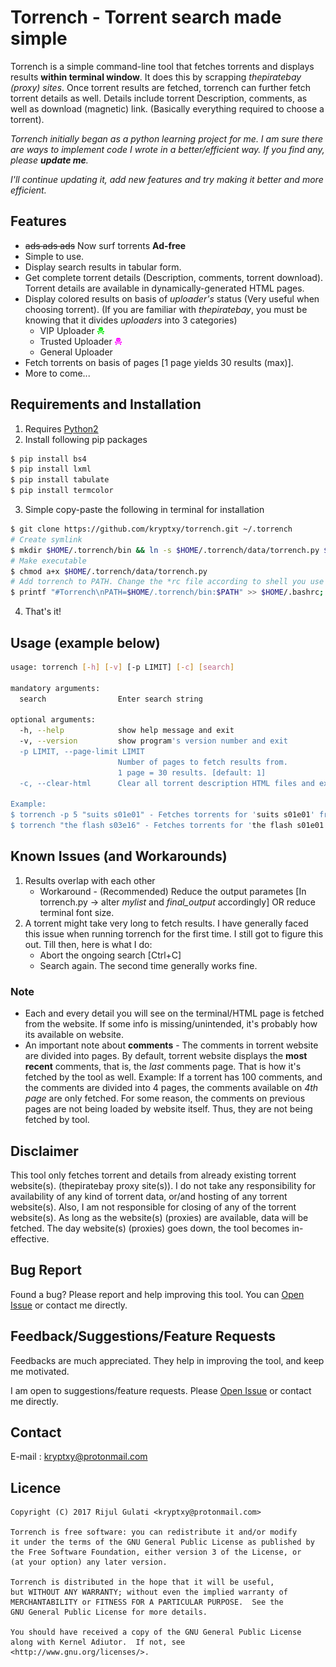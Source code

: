 # Torrench - Torrent search made simple
Torrench is a simple command-line tool that fetches torrents and displays results **within terminal window**. It does this by scrapping _thepiratebay (proxy) sites_. Once torrent results are fetched, torrench can further fetch torrent details as well. Details include torrent Description, comments, as well as download (magnetic) link. (Basically everything required to choose a torrent).

_Torrench initially began as a python learning project for me. I am sure there are ways to implement code I wrote in a better/efficient way. If you find any, please **update me**._

_I'll continue updating it, add new features and try making it better and more efficient._

## Features
* ~~ads ads ads~~ Now surf torrents **Ad-free**
* Simple to use.
* Display search results in tabular form.
* Get complete torrent details (Description, comments, torrent download). Torrent details are available in dynamically-generated HTML pages.
* Display colored results on basis of _uploader's_ status (Very useful when choosing torrent). (If you are familiar with _thepiratebay_, you must be knowing that it divides _uploaders_ into 3 categories)
  * VIP Uploader ![VIP Uploader](/icons/vip.gif)
  * Trusted Uploader ![Trusted Uploader](/icons/trusted.png)
  * General Uploader
* Fetch torrents on basis of pages [1 page yields 30 results (max)].
* More to come...


## Requirements and Installation
1. Requires [Python2](https://www.python.org/downloads/)
2. Install following pip packages
```bash 
$ pip install bs4 
$ pip install lxml 
$ pip install tabulate 
$ pip install termcolor
```
3. Simple copy-paste the following in terminal for installation
```bash
$ git clone https://github.com/kryptxy/torrench.git ~/.torrench
# Create symlink
$ mkdir $HOME/.torrench/bin && ln -s $HOME/.torrench/data/torrench.py $HOME/.torrench/bin/torrench
# Make executable
$ chmod a+x $HOME/.torrench/data/torrench.py
# Add torrench to PATH. Change the *rc file according to shell you use
$ printf "#Torrench\nPATH=$HOME/.torrench/bin:$PATH" >> $HOME/.bashrc; source $HOME/.bashrc
```
4. That's it!

## Usage (example below)
```bash
usage: torrench [-h] [-v] [-p LIMIT] [-c] [search]

mandatory arguments:
  search                Enter search string

optional arguments:
  -h, --help            show help message and exit
  -v, --version         show program's version number and exit
  -p LIMIT, --page-limit LIMIT
                        Number of pages to fetch results from.
                        1 page = 30 results. [default: 1]
  -c, --clear-html      Clear all torrent description HTML files and exit.

Example: 
$ torrench -p 5 "suits s01e01" - Fetches torrents for 'suits s01e01' from first 5 pages
$ torrench "the flash s03e16" - Fetches torrents for 'the flash s01e01' from first page only
```
## Known Issues (and Workarounds)
1. Results overlap with each other
	* Workaround - (Recommended) Reduce the output parametes [In torrench.py -> alter _mylist_ and _final_output_ accordingly] OR reduce terminal font size.
2. A torrent might take very long to fetch results. I have generally faced this issue when running torrench for the first time. I still got to figure this out. Till then, here is what I do:
	* Abort the ongoing search [Ctrl+C]
	* Search again. The second time generally works fine.
### Note
* Each and every detail you will see on the terminal/HTML page is fetched from the website. If some info is missing/unintended, it's probably how its available on website.
* An important note about **comments** - The comments in torrent website are divided into pages. By default, torrent website displays the **most recent** comments, that is, the _last_ comments page. That is how it's fetched by the tool as well.
Example: If a torrent has 100 comments, and the comments are divided into 4 pages, the comments available on _4th page_ are only fetched. For some reason, the comments on previous pages are not being loaded by website itself. Thus, they are not being fetched by tool.

## Disclaimer
This tool only fetches torrent and details from already existing torrent website(s). (thepiratebay proxy site(s)). I do not take any responsibility for availability of any kind of torrent data, or/and hosting of any torrent website(s). Also, I am  not responsible for closing of any of the torrent website(s). As long as the website(s) (proxies) are available, data will be fetched. The day website(s) (proxies) goes down, the tool becomes in-effective.

## Bug Report
Found a bug? Please report and help improving this tool. You can [Open Issue](https://github.com/kryptxy/torrench/issues/new) or contact me directly.

## Feedback/Suggestions/Feature Requests 
Feedbacks are much appreciated. They help in improving the tool, and keep me motivated. 

I am open to suggestions/feature requests. Please [Open Issue](https://github.com/kryptxy/torrench/issues/new)
or contact me directly.

## Contact
E-mail : kryptxy@protonmail.com

## Licence
```
Copyright (C) 2017 Rijul Gulati <kryptxy@protonmail.com>

Torrench is free software: you can redistribute it and/or modify
it under the terms of the GNU General Public License as published by
the Free Software Foundation, either version 3 of the License, or
(at your option) any later version.

Torrench is distributed in the hope that it will be useful,
but WITHOUT ANY WARRANTY; without even the implied warranty of
MERCHANTABILITY or FITNESS FOR A PARTICULAR PURPOSE.  See the
GNU General Public License for more details.

You should have received a copy of the GNU General Public License
along with Kernel Adiutor.  If not, see <http://www.gnu.org/licenses/>.
```
